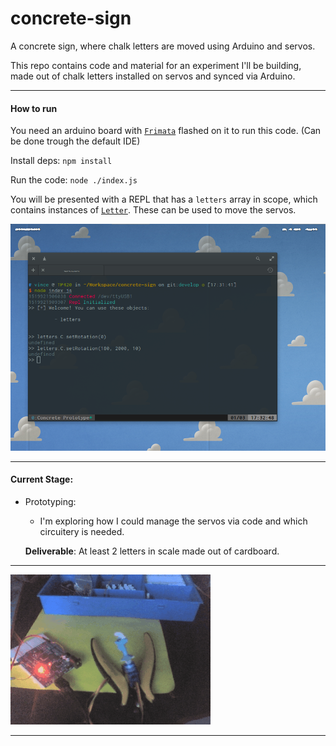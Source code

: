 # concrete-sign
A concrete sign, where chalk letters are moved using Arduino and servos.

This repo contains code and material for an experiment I'll be building, made out of chalk letters installed on servos and synced via Arduino.

___
#### How to run
You need an arduino board with [`Frimata`](https://www.arduino.cc/en/Reference/Firmata) flashed on it to run this code. (Can be done trough the default IDE)

Install deps: `npm install`

Run the code: `node ./index.js`

You will be presented with a REPL that has a `letters` array in scope, which contains instances of [`Letter`](https://github.com/ghzmdr/concrete-sign/src/Letter.js). These can be used to move the servos.

![Welcome Prompt](https://raw.githubusercontent.com/ghzmdr/concrete-sign/develop/docs/img/repl_injectables.png)
___
#### Current Stage:

- Prototyping:
    + I'm exploring how I could manage the servos via code and which circuitery is needed.
    
    **Deliverable**: At least 2 letters in scale made out of cardboard.

___
![Rotating smurf with Servo](https://raw.githubusercontent.com/ghzmdr/concrete-sign/develop/docs/img/rotating_smurf.gif)

___
